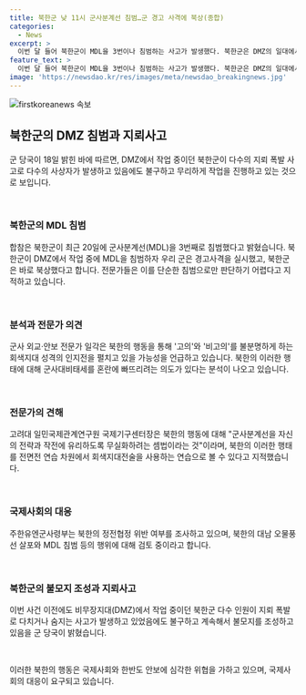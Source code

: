 ```yaml
---
title: 북한군 낮 11시 군사분계선 침범…군 경고 사격에 북상(종합)
categories:
  - News
excerpt: >
  이번 달 들어 북한군이 MDL을 3번이나 침범하는 사고가 발생했다. 북한군은 DMZ의 일대에서 불모지 조성과 지뢰 작업을 진행하며 다수의 사상자를 내는 등 위험한 작업을 하고 있는 것으로 보인다. 전문가들은 북한군의 행동이 고의적이라는 점을 강조하며, 군사분계선을 무력화하려는 의도가 있다고 경고하고 있다. 이에 대한 대응 조치가 필요하다는 의견이 나오고 있다.
feature_text: >
  이번 달 들어 북한군이 MDL을 3번이나 침범하는 사고가 발생했다. 북한군은 DMZ의 일대에서 불모지 조성과 지뢰 작업을 진행하며 다수의 사상자를 내는 등 위험한 작업을 하고 있는 것으로 보인다. 전문가들은 북한군의 행동이 고의적이라는 점을 강조하며, 군사분계선을 무력화하려는 의도가 있다고 경고하고 있다. 이에 대한 대응 조치가 필요하다는 의견이 나오고 있다.
image: 'https://newsdao.kr/res/images/meta/newsdao_breakingnews.jpg'
---
```


<p><img src="https://newsdao.kr/res/images/meta/newsdao_breakingnews.jpg" alt="firstkoreanews 속보" /></p>

<h2 data-ke-size="size26">북한군의 DMZ 침범과 지뢰사고</h2>

<p>군 당국이 18일 밝힌 바에 따르면, DMZ에서 작업 중이던 북한군이 다수의 지뢰 폭발 사고로 다수의 사상자가 발생하고 있음에도 불구하고 무리하게 작업을 진행하고 있는 것으로 보입니다.</p>

<p data-ke-size="size16">&nbsp;</p>

<h3>북한군의 MDL 침범</h3>

<p>합참은 북한군이 최근 20일에 군사분계선(MDL)을 3번째로 침범했다고 밝혔습니다. 북한군이 DMZ에서 작업 중에 MDL을 침범하자 우리 군은 경고사격을 실시했고, 북한군은 바로 북상했다고 합니다. 전문가들은 이를 단순한 침범으로만 판단하기 어렵다고 지적하고 있습니다.</p>

<p data-ke-size="size16">&nbsp;</p>

<h3>분석과 전문가 의견</h3>

<p>군사 외교·안보 전문가 일각은 북한의 행동을 통해 '고의'와 '비고의'를 불분명하게 하는 회색지대 성격의 인지전을 펼치고 있을 가능성을 언급하고 있습니다. 북한의 이러한 행태에 대해 군사대비태세를 혼란에 빠뜨리려는 의도가 있다는 분석이 나오고 있습니다.</p>

<p data-ke-size="size16">&nbsp;</p>

<h3>전문가의 견해</h3>

<p>고려대 일민국제관계연구원 국제기구센터장은 북한의 행동에 대해 "군사분계선을 자신의 전략과 작전에 유리하도록 무실화하려는 셈법이라는 것"이라며, 북한의 이러한 행태를 전면전 연습 차원에서 회색지대전술을 사용하는 연습으로 볼 수 있다고 지적했습니다.</p>

<p data-ke-size="size16">&nbsp;</p>

<h3>국제사회의 대응</h3>

<p>주한유엔군사령부는 북한의 정전협정 위반 여부를 조사하고 있으며, 북한의 대남 오물풍선 살포와 MDL 침범 등의 행위에 대해 검토 중이라고 합니다.</p>

<p data-ke-size="size16">&nbsp;</p>

<h3>북한군의 불모지 조성과 지뢰사고</h3>

<p>이번 사건 이전에도 비무장지대(DMZ)에서 작업 중이던 북한군 다수 인원이 지뢰 폭발로 다치거나 숨지는 사고가 발생하고 있었음에도 불구하고 계속해서 불모지를 조성하고 있음을 군 당국이 밝혔습니다.</p>

<p data-ke-size="size16">&nbsp;</p>

<p>이러한 북한의 행동은 국제사회와 한반도 안보에 심각한 위협을 가하고 있으며, 국제사회의 대응이 요구되고 있습니다.</p>

